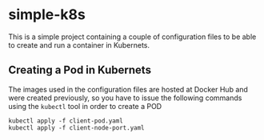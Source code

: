 # simple-k8s

This is a simple project containing a couple of configuration files to be able to create and run a container in Kubernets.

## Creating a Pod in Kubernets
The images used in the configuration files are hosted at Docker Hub and were created previously, so you have to issue
the following commands using the `kubectl` tool in order to create a POD

```
kubectl apply -f client-pod.yaml
kubectl apply -f client-node-port.yaml
```
